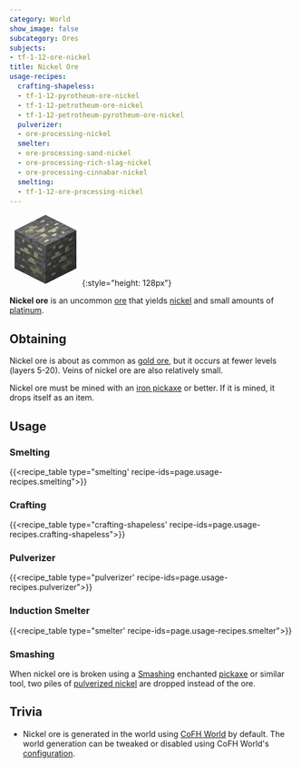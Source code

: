 ```yaml
---
category: World
show_image: false
subcategory: Ores
subjects:
- tf-1-12-ore-nickel
title: Nickel Ore
usage-recipes:
  crafting-shapeless:
  - tf-1-12-pyrotheum-ore-nickel
  - tf-1-12-petrotheum-ore-nickel
  - tf-1-12-petrotheum-pyrotheum-ore-nickel
  pulverizer:
  - ore-processing-nickel
  smelter:
  - ore-processing-sand-nickel
  - ore-processing-rich-slag-nickel
  - ore-processing-cinnabar-nickel
  smelting:
  - tf-1-12-ore-processing-nickel
---
```


![Nickel ore](/assets/images/docs/1.12/thermal-foundation/ore-nickel.png){:style="height: 128px"}


**Nickel ore** is an uncommon [ore](https://minecraft.gamepedia.com/Ore) that
yields [nickel](../nickel-ingot/) and small amounts of
[platinum](../platinum-ingot/).


Obtaining
---------

Nickel ore is about as common as [gold
ore](https://minecraft.gamepedia.com/Gold_Ore), but it occurs at fewer levels
(layers 5-20). Veins of nickel ore are also relatively small.

Nickel ore must be mined with an [iron
pickaxe](https://minecraft.gamepedia.com/Pickaxe) or better. If it is mined, it
drops itself as an item.


Usage
-----

### Smelting
{{<recipe_table type="smelting' recipe-ids=page.usage-recipes.smelting">}}

### Crafting
{{<recipe_table type="crafting-shapeless' recipe-ids=page.usage-recipes.crafting-shapeless">}}

### Pulverizer
{{<recipe_table type="pulverizer' recipe-ids=page.usage-recipes.pulverizer">}}

### Induction Smelter
{{<recipe_table type="smelter' recipe-ids=page.usage-recipes.smelter">}}

### Smashing
When nickel ore is broken using a [Smashing](../../cofh-core/smashing/)
enchanted [pickaxe](https://minecraft.gamepedia.com/Pickaxe) or similar tool,
two piles of [pulverized nickel](../pulverized-nickel/)
are dropped instead of the ore.


Trivia
------

* Nickel ore is generated in the world using [CoFH World](../../cofh-world/) by
  default. The world generation can be tweaked or disabled using CoFH World's
  [configuration](../../cofh-world/world-generator-configuration/).
